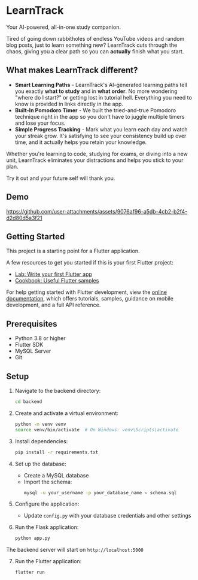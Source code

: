 # LearnTrack
Your AI-powered, all-in-one study companion.

Tired of going down rabbitholes of endless YouTube videos and random blog posts, just to learn something new? LearnTrack cuts through the chaos, giving you a clear path so you can **actually** finish what you start.

## What makes LearnTrack different?
- **Smart Learning Paths** - LearnTrack's AI-generated learning paths tell you exactly **what to study** and in **what order**. No more wondering "where do I start?" or getting lost in tutorial hell. Everything you need to know is provided in links directly in the app.
- **Built-In Pomodoro Timer** - We built the tried-and-true Pomodoro technique right in the app so you don't have to juggle multiple timers and lose your focus.
- **Simple Progress Tracking** - Mark what you learn each day and watch your streak grow. It's satisfying to see your consistency build up over time, and it actually helps you retain your knowledge.

Whether you're learning to code, studying for exams, or diving into a new unit, LearnTrack eliminates your distractions and helps you stick to your plan. 

Try it out and your future self will thank you.

## Demo
https://github.com/user-attachments/assets/9076af96-a5db-4cb2-b2f4-d2d80d5a3f21

## Getting Started

This project is a starting point for a Flutter application.

A few resources to get you started if this is your first Flutter project:

- [Lab: Write your first Flutter app](https://docs.flutter.dev/get-started/codelab)
- [Cookbook: Useful Flutter samples](https://docs.flutter.dev/cookbook)

For help getting started with Flutter development, view the
[online documentation](https://docs.flutter.dev/), which offers tutorials,
samples, guidance on mobile development, and a full API reference.

## Prerequisites

- Python 3.8 or higher
- Flutter SDK
- MySQL Server
- Git

## Setup

1. Navigate to the backend directory:
   ```bash
   cd backend
   ```

2. Create and activate a virtual environment:
   ```bash
   python -m venv venv
   source venv/bin/activate  # On Windows: venv\Scripts\activate
   ```

3. Install dependencies:
   ```bash
   pip install -r requirements.txt
   ```

4. Set up the database:
   - Create a MySQL database
   - Import the schema:
     ```bash
     mysql -u your_username -p your_database_name < schema.sql
     ```

5. Configure the application:
   - Update `config.py` with your database credentials and other settings

6. Run the Flask application:
   ```bash
   python app.py
   ```
   
The backend server will start on `http://localhost:5000`

7. Run the Flutter application:
   ```bash
   flutter run
   ```
